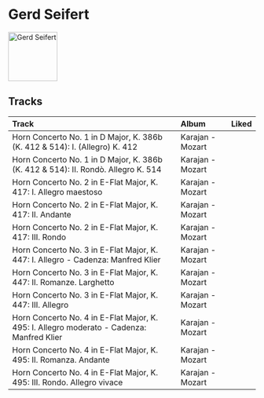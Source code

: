 
# Gerd Seifert


<img src="https://i.scdn.co/image/ab67616d0000b2731793174d9892a98c3fd2d09b" alt="Gerd Seifert" width="100" />

## Tracks

| Track                                                                                     | Album            | Liked   |
|:------------------------------------------------------------------------------------------|:-----------------|:--------|
| Horn Concerto No. 1 in D Major, K. 386b (K. 412 & 514): I. (Allegro) K. 412               | Karajan - Mozart |         |
| Horn Concerto No. 1 in D Major, K. 386b (K. 412 & 514): II. Rondò. Allegro K. 514         | Karajan - Mozart |         |
| Horn Concerto No. 2 in E-Flat Major, K. 417: I. Allegro maestoso                          | Karajan - Mozart |         |
| Horn Concerto No. 2 in E-Flat Major, K. 417: II. Andante                                  | Karajan - Mozart |         |
| Horn Concerto No. 2 in E-Flat Major, K. 417: III. Rondo                                   | Karajan - Mozart |         |
| Horn Concerto No. 3 in E-Flat Major, K. 447: I. Allegro - Cadenza: Manfred Klier          | Karajan - Mozart |         |
| Horn Concerto No. 3 in E-Flat Major, K. 447: II. Romanze. Larghetto                       | Karajan - Mozart |         |
| Horn Concerto No. 3 in E-Flat Major, K. 447: III. Allegro                                 | Karajan - Mozart |         |
| Horn Concerto No. 4 in E-Flat Major, K. 495: I. Allegro moderato - Cadenza: Manfred Klier | Karajan - Mozart |         |
| Horn Concerto No. 4 in E-Flat Major, K. 495: II. Romanza. Andante                         | Karajan - Mozart |         |
| Horn Concerto No. 4 in E-Flat Major, K. 495: III. Rondo. Allegro vivace                   | Karajan - Mozart |         |